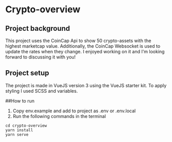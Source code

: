 # Crypto-overview

## Project background
This project uses the CoinCap Api to show 50 crypto-assets with the highest marketcap value. Additionally, the CoinCap Websocket is used to update the rates when they change. I enjoyed working on it and I'm looking forward to discussing it with you!

## Project setup
The project is made in VueJS version 3 using the VueJS starter kit. To apply styling I used SCSS and variables.

##How to run
1. Copy env.example and add to project as .env or .env.local
2. Run the following commands in the terminal
```
cd crypto-overview
yarn install
yarn serve
```

